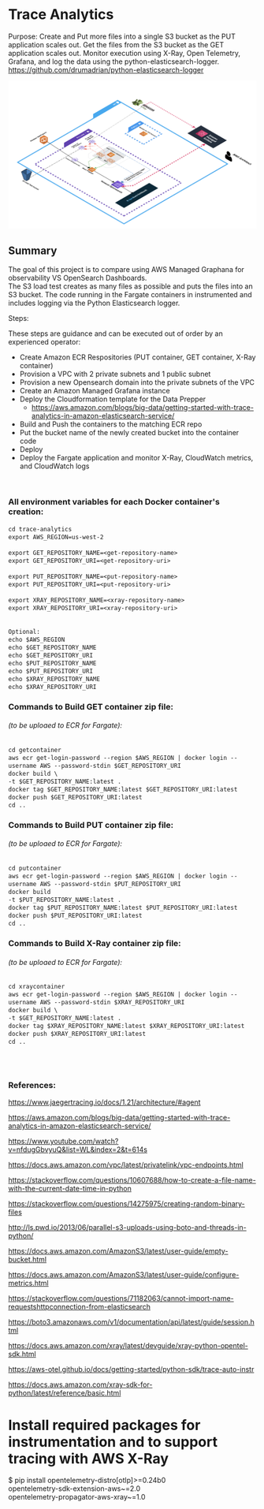 # Trace Analytics

Purpose: Create and Put more files into a single S3 bucket as the PUT application scales out.  Get the files from the S3 bucket as the GET application scales out. Monitor execution using X-Ray, Open Telemetry, Grafana, and log the data using the python-elasticsearch-logger.  https://github.com/drumadrian/python-elasticsearch-logger


![MacDown logo](diagram2.png)

## Summary

The goal of this project is to compare using AWS Managed Graphana for observability VS OpenSearch Dashboards.  
The S3 load test creates as many files as possible and puts the files into an S3 bucket.
The code running in the Fargate containers in instrumented and includes logging via the Python Elasticsearch logger. 



Steps: 

These steps are guidance and can be executed out of order by an experienced operator:

* Create Amazon ECR Respositories (PUT container, GET container, X-Ray container)
* Provision a VPC with 2 private subnets and 1 public subnet 
* Provision a new Opensearch domain into the private subnets of the VPC
* Create an Amazon Managed Grafana instance
* Deploy the Cloudformation template for the Data Prepper
  * https://aws.amazon.com/blogs/big-data/getting-started-with-trace-analytics-in-amazon-elasticsearch-service/
* Build and Push the containers to the matching ECR repo
* Put the bucket name of the newly created bucket into the container code
* Deploy 
* Deploy the Fargate application and monitor X-Ray, CloudWatch metrics, and CloudWatch logs

</br>


### All environment variables for each Docker container's creation: 

```
cd trace-analytics
export AWS_REGION=us-west-2

export GET_REPOSITORY_NAME=<get-repository-name>
export GET_REPOSITORY_URI=<get-repository-uri>

export PUT_REPOSITORY_NAME=<put-repository-name>
export PUT_REPOSITORY_URI=<put-repository-uri>

export XRAY_REPOSITORY_NAME=<xray-repository-name>
export XRAY_REPOSITORY_URI=<xray-repository-uri>


Optional: 
echo $AWS_REGION
echo $GET_REPOSITORY_NAME
echo $GET_REPOSITORY_URI
echo $PUT_REPOSITORY_NAME
echo $PUT_REPOSITORY_URI
echo $XRAY_REPOSITORY_NAME
echo $XRAY_REPOSITORY_URI

```


### Commands to Build GET container zip file: 
###### (to be uploaed to ECR for Fargate):
```
cd getcontainer
aws ecr get-login-password --region $AWS_REGION | docker login --username AWS --password-stdin $GET_REPOSITORY_URI
docker build \
-t $GET_REPOSITORY_NAME:latest .
docker tag $GET_REPOSITORY_NAME:latest $GET_REPOSITORY_URI:latest
docker push $GET_REPOSITORY_URI:latest
cd ..
```


### Commands to Build PUT container zip file: 
###### (to be uploaed to ECR for Fargate):
```
cd putcontainer
aws ecr get-login-password --region $AWS_REGION | docker login --username AWS --password-stdin $PUT_REPOSITORY_URI
docker build 
-t $PUT_REPOSITORY_NAME:latest .
docker tag $PUT_REPOSITORY_NAME:latest $PUT_REPOSITORY_URI:latest
docker push $PUT_REPOSITORY_URI:latest
cd ..

```


### Commands to Build X-Ray container zip file: 
###### (to be uploaed to ECR for Fargate):
```
cd xraycontainer
aws ecr get-login-password --region $AWS_REGION | docker login --username AWS --password-stdin $XRAY_REPOSITORY_URI
docker build \
-t $GET_REPOSITORY_NAME:latest .
docker tag $XRAY_REPOSITORY_NAME:latest $XRAY_REPOSITORY_URI:latest
docker push $XRAY_REPOSITORY_URI:latest
cd ..




```



### References:

https://www.jaegertracing.io/docs/1.21/architecture/#agent

https://aws.amazon.com/blogs/big-data/getting-started-with-trace-analytics-in-amazon-elasticsearch-service/

https://www.youtube.com/watch?v=nfdugGbvyuQ&list=WL&index=2&t=614s

https://docs.aws.amazon.com/vpc/latest/privatelink/vpc-endpoints.html



https://stackoverflow.com/questions/10607688/how-to-create-a-file-name-with-the-current-date-time-in-python

https://stackoverflow.com/questions/14275975/creating-random-binary-files

http://ls.pwd.io/2013/06/parallel-s3-uploads-using-boto-and-threads-in-python/

https://docs.aws.amazon.com/AmazonS3/latest/user-guide/empty-bucket.html

https://docs.aws.amazon.com/AmazonS3/latest/user-guide/configure-metrics.html


https://stackoverflow.com/questions/71182063/cannot-import-name-requestshttpconnection-from-elasticsearch


https://boto3.amazonaws.com/v1/documentation/api/latest/guide/session.html

https://docs.aws.amazon.com/xray/latest/devguide/xray-python-opentel-sdk.html

https://aws-otel.github.io/docs/getting-started/python-sdk/trace-auto-instr

https://docs.aws.amazon.com/xray-sdk-for-python/latest/reference/basic.html


# Install required packages for instrumentation and to support tracing with AWS X-Ray
$ pip install opentelemetry-distro[otlp]>=0.24b0 \
              opentelemetry-sdk-extension-aws~=2.0 \
              opentelemetry-propagator-aws-xray~=1.0

